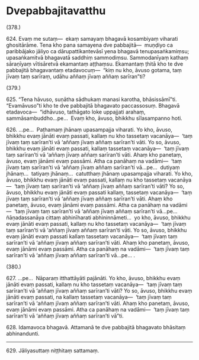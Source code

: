 # Dvepabbajitavatthu

(378.)

624\. Evaṃ me sutaṃ—  ekaṃ samayaṃ bhagavā kosambiyaṃ viharati ghositārāme. Tena kho pana samayena dve pabbajitā—  muṇḍiyo ca paribbājako jāliyo ca dārupattikantevāsī yena bhagavā tenupasaṅkamiṃsu; upasaṅkamitvā bhagavatā saddhiṃ sammodiṃsu. Sammodanīyaṃ kathaṃ sāraṇīyaṃ vītisāretvā ekamantaṃ aṭṭhaṃsu. Ekamantaṃ ṭhitā kho te dve pabbajitā bhagavantaṃ etadavocuṃ—  “kiṃ nu kho, āvuso gotama, taṃ jīvaṃ taṃ sarīraṃ, udāhu aññaṃ jīvaṃ aññaṃ sarīran”ti?

(379.)

625\. “Tena hāvuso, suṇātha sādhukaṃ manasi karotha, bhāsissāmī”ti. “Evamāvuso”ti kho te dve pabbajitā bhagavato paccassosuṃ. Bhagavā etadavoca—  “idhāvuso, tathāgato loke uppajjati arahaṃ, sammāsambuddho…pe…  Evaṃ kho, āvuso, bhikkhu sīlasampanno hoti.

626\. …pe…  Paṭhamaṃ jhānaṃ upasampajja viharati. Yo kho, āvuso, bhikkhu evaṃ jānāti evaṃ passati, kallaṃ nu kho tassetaṃ vacanāya—  ‘taṃ jīvaṃ taṃ sarīran’ti vā ‘aññaṃ jīvaṃ aññaṃ sarīran’ti vāti. Yo so, āvuso, bhikkhu evaṃ jānāti evaṃ passati, kallaṃ tassetaṃ vacanāya—  ‘taṃ jīvaṃ taṃ sarīran’ti vā ‘aññaṃ jīvaṃ aññaṃ sarīran’ti vāti. Ahaṃ kho panetaṃ, āvuso, evaṃ jānāmi evaṃ passāmi. Atha ca panāhaṃ na vadāmi—  ‘taṃ jīvaṃ taṃ sarīran’ti vā ‘aññaṃ jīvaṃ aññaṃ sarīran’ti vā…pe…  dutiyaṃ jhānaṃ…  tatiyaṃ jhānaṃ…  catutthaṃ jhānaṃ upasampajja viharati. Yo kho, āvuso, bhikkhu evaṃ jānāti evaṃ passati, kallaṃ nu kho tassetaṃ vacanāya—  ‘taṃ jīvaṃ taṃ sarīran’ti vā ‘aññaṃ jīvaṃ aññaṃ sarīran’ti vāti? Yo so, āvuso, bhikkhu evaṃ jānāti evaṃ passati kallaṃ, tassetaṃ vacanāya—  ‘taṃ jīvaṃ taṃ sarīran’ti vā ‘aññaṃ jīvaṃ aññaṃ sarīran’ti vāti. Ahaṃ kho panetaṃ, āvuso, evaṃ jānāmi evaṃ passāmi. Atha ca panāhaṃ na vadāmi—  ‘taṃ jīvaṃ taṃ sarīran’ti vā ‘aññaṃ jīvaṃ aññaṃ sarīran’ti vā…pe…  ñāṇadassanāya cittaṃ abhinīharati abhininnāmeti…  yo kho, āvuso, bhikkhu evaṃ jānāti evaṃ passati, kallaṃ nu kho tassetaṃ vacanāya—  ‘taṃ jīvaṃ taṃ sarīran’ti vā ‘aññaṃ jīvaṃ aññaṃ sarīran’ti vāti. Yo so, āvuso, bhikkhu evaṃ jānāti evaṃ passati kallaṃ tassetaṃ vacanāya—  ‘taṃ jīvaṃ taṃ sarīran’ti vā ‘aññaṃ jīvaṃ aññaṃ sarīran’ti vāti. Ahaṃ kho panetaṃ, āvuso, evaṃ jānāmi evaṃ passāmi. Atha ca panāhaṃ na vadāmi—  ‘taṃ jīvaṃ taṃ sarīran’ti vā ‘aññaṃ jīvaṃ aññaṃ sarīran’ti vā…pe… .

(380.)

627\. …pe…  Nāparaṃ itthattāyāti pajānāti. Yo kho, āvuso, bhikkhu evaṃ jānāti evaṃ passati, kallaṃ nu kho tassetaṃ vacanāya—  ‘taṃ jīvaṃ taṃ sarīran’ti vā ‘aññaṃ jīvaṃ aññaṃ sarīran’ti vāti? Yo so, āvuso, bhikkhu evaṃ jānāti evaṃ passati, na kallaṃ tassetaṃ vacanāya—  ‘taṃ jīvaṃ taṃ sarīran’ti vā ‘aññaṃ jīvaṃ aññaṃ sarīran’ti vāti. Ahaṃ kho panetaṃ, āvuso, evaṃ jānāmi evaṃ passāmi. Atha ca panāhaṃ na vadāmi—  ‘taṃ jīvaṃ taṃ sarīran’ti vā ‘aññaṃ jīvaṃ aññaṃ sarīran’ti vā”ti.

628\. Idamavoca bhagavā. Attamanā te dve pabbajitā bhagavato bhāsitaṃ abhinandunti.

---

629\. Jāliyasuttaṃ niṭṭhitaṃ sattamaṃ.
